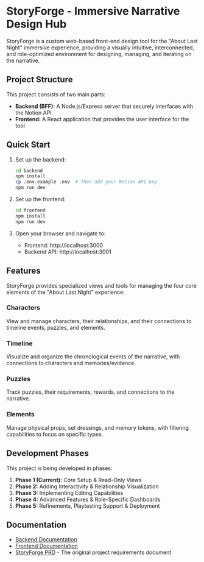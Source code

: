 # StoryForge - Immersive Narrative Design Hub

StoryForge is a custom web-based front-end design tool for the "About Last Night" immersive experience, providing a visually intuitive, interconnected, and role-optimized environment for designing, managing, and iterating on the narrative.

## Project Structure

This project consists of two main parts:

- **Backend (BFF):** A Node.js/Express server that securely interfaces with the Notion API
- **Frontend:** A React application that provides the user interface for the tool

## Quick Start

1. Set up the backend:
   ```bash
   cd backend
   npm install
   cp .env.example .env  # Then add your Notion API key
   npm run dev
   ```

2. Set up the frontend:
   ```bash
   cd frontend
   npm install
   npm run dev
   ```

3. Open your browser and navigate to:
   - Frontend: http://localhost:3000
   - Backend API: http://localhost:3001

## Features

StoryForge provides specialized views and tools for managing the four core elements of the "About Last Night" experience:

### Characters

View and manage characters, their relationships, and their connections to timeline events, puzzles, and elements.

### Timeline

Visualize and organize the chronological events of the narrative, with connections to characters and memories/evidence.

### Puzzles

Track puzzles, their requirements, rewards, and connections to the narrative.

### Elements

Manage physical props, set dressings, and memory tokens, with filtering capabilities to focus on specific types.

## Development Phases

This project is being developed in phases:

1. **Phase 1 (Current):** Core Setup & Read-Only Views
2. **Phase 2:** Adding Interactivity & Relationship Visualization
3. **Phase 3:** Implementing Editing Capabilities
4. **Phase 4:** Advanced Features & Role-Specific Dashboards
5. **Phase 5:** Refinements, Playtesting Support & Deployment

## Documentation

- [Backend Documentation](./backend/README.md)
- [Frontend Documentation](./frontend/README.md)
- [StoryForge PRD](../StoryForge%20PR.txt) - The original project requirements document 